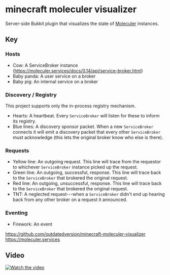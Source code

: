 # minecraft moleculer visualizer

Server-side Bukkit plugin that visualizes the state of
[Moleculer](https://moleculer.services) instances.

## Key

### Hosts

- Cow: A ServiceBroker instance (https://moleculer.services/docs/0.14/api/service-broker.html)
- Baby panda: A user service on a broker
- Baby pig: An internal service on a broker

### Discovery / Registry

This project supports only the in-process registry mechanism.

- Hearts: A heartbeat. Every `ServiceBroker` will listen for these to inform its registry.
- Blue lines: A discovery sponsor packet. When a new `ServiceBroker` connects it will emit a discovery packet that every other `ServiceBroker` must acknowledge (this lets the original broker know who else is there).

### Requests

- Yellow line: An outgoing request. This line will trace from the requestor to whichever `ServiceBroker` instance picked up the request.
- Green line: An outgoing, successful, response. This line will trace back to the `ServiceBroker` that brokered the original request.
- Red line: An outgoing, unsuccessful, response. This line will trace back to the `ServiceBroker` that brokered the original request.
- TNT: A neglected request---when a `ServiceBroker` didn't end up hearing back from any other broker on a request it announced.

### Eventing

- Firework: An event

https://github.com/outdatedversion/minecraft-moleculer-visualizer
https://moleculer.services

## Video

[![Watch the video](https://i.ytimg.com/vi/atvKUGFIDAo/hqdefault.jpg)](https://www.youtube.com/watch?v=atvKUGFIDAo)
